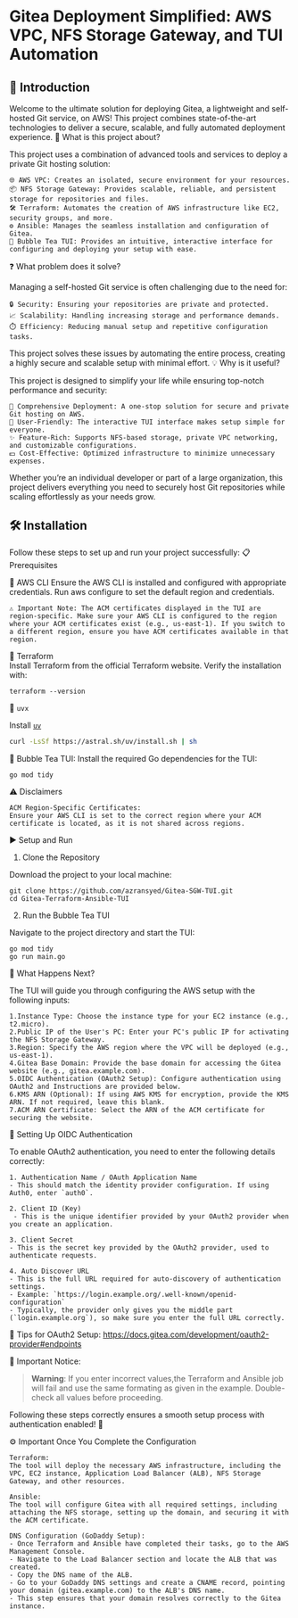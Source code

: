 # Gitea Deployment Simplified: AWS VPC, NFS Storage Gateway, and TUI Automation

## 🌟 Introduction

Welcome to the ultimate solution for deploying Gitea, a lightweight and self-hosted Git service, on AWS! This project combines state-of-the-art technologies to deliver a secure, scalable, and fully automated deployment experience.
🚀 What is this project about?

This project uses a combination of advanced tools and services to deploy a private Git hosting solution:

    🌐 AWS VPC: Creates an isolated, secure environment for your resources.
    📦 NFS Storage Gateway: Provides scalable, reliable, and persistent storage for repositories and files.
    🛠️ Terraform: Automates the creation of AWS infrastructure like EC2, security groups, and more.
    ⚙️ Ansible: Manages the seamless installation and configuration of Gitea.
    🎨 Bubble Tea TUI: Provides an intuitive, interactive interface for configuring and deploying your setup with ease.

❓ What problem does it solve?

Managing a self-hosted Git service is often challenging due to the need for:

    🔒 Security: Ensuring your repositories are private and protected.
    📈 Scalability: Handling increasing storage and performance demands.
    ⏱️ Efficiency: Reducing manual setup and repetitive configuration tasks.

This project solves these issues by automating the entire process, creating a highly secure and scalable setup with minimal effort.
💡 Why is it useful?

This project is designed to simplify your life while ensuring top-notch performance and security:

    🔑 Comprehensive Deployment: A one-stop solution for secure and private Git hosting on AWS.
    🤝 User-Friendly: The interactive TUI interface makes setup simple for everyone.
    ✨ Feature-Rich: Supports NFS-based storage, private VPC networking, and customizable configurations.
    💵 Cost-Effective: Optimized infrastructure to minimize unnecessary expenses.

Whether you’re an individual developer or part of a large organization, this project delivers everything you need to securely host Git repositories while scaling effortlessly as your needs grow.


## 🛠️ Installation

Follow these steps to set up and run your project successfully:
📋 Prerequisites

🔗 AWS CLI
        Ensure the AWS CLI is installed and configured with appropriate credentials.
        Run aws configure to set the default region and credentials.

    ⚠️ Important Note: The ACM certificates displayed in the TUI are region-specific. Make sure your AWS CLI is configured to the region where your ACM certificates exist (e.g., us-east-1). If you switch to a different region, ensure you have ACM certificates available in that region.

🔗 Terraform       
Install Terraform from the official Terraform website.
        Verify the installation with:

    terraform --version

🔗 `uvx`

Install [`uv`](https://github.com/astral-sh/uv)

```sh
curl -LsSf https://astral.sh/uv/install.sh | sh 
```


🔗 Bubble Tea TUI:
Install the required Go dependencies for the TUI:

    go mod tidy  

⚠️ Disclaimers

    ACM Region-Specific Certificates:
    Ensure your AWS CLI is set to the correct region where your ACM certificate is located, as it is not shared across regions.




▶️ Setup and Run
1. Clone the Repository

Download the project to your local machine:
```
git clone https://github.com/azransyed/Gitea-SGW-TUI.git  
cd Gitea-Terraform-Ansible-TUI
```

2. Run the Bubble Tea TUI

Navigate to the project directory and start the TUI:
```
go mod tidy 
go run main.go  
```


🎯 What Happens Next?

The TUI will guide you through configuring the AWS setup with the following inputs:

    1.Instance Type: Choose the instance type for your EC2 instance (e.g., t2.micro).
    2.Public IP of the User's PC: Enter your PC's public IP for activating the NFS Storage Gateway.
    3.Region: Specify the AWS region where the VPC will be deployed (e.g., us-east-1).
    4.Gitea Base Domain: Provide the base domain for accessing the Gitea website (e.g., gitea.example.com).
    5.OIDC Authentication (OAuth2 Setup): Configure authentication using OAuth2 and Instructions are provided below.
    6.KMS ARN (Optional): If using AWS KMS for encryption, provide the KMS ARN. If not required, leave this blank.
    7.ACM ARN Certificate: Select the ARN of the ACM certificate for securing the website.


🔑 Setting Up OIDC Authentication

To enable OAuth2 authentication, you need to enter the following details correctly:
 
    1. Authentication Name / OAuth Application Name
    - This should match the identity provider configuration. If using Auth0, enter `auth0`.
    
    2. Client ID (Key)
     - This is the unique identifier provided by your OAuth2 provider when you create an application.

    3. Client Secret
    - This is the secret key provided by the OAuth2 provider, used to authenticate requests.

    4. Auto Discover URL
    - This is the full URL required for auto-discovery of authentication settings.
    - Example: `https://login.example.org/.well-known/openid-configuration`
    - Typically, the provider only gives you the middle part (`login.example.org`), so make sure you enter the full URL correctly.
    

🔗 Tips for OAuth2 Setup:
https://docs.gitea.com/development/oauth2-provider#endpoints


🚨 Important Notice:


> **Warning**: If you enter incorrect values,the Terraform and Ansible job will fail and use the same formating as given in the example. Double-check all values before proceeding.


Following these steps correctly ensures a smooth setup process with authentication enabled! 🚀
    


⚙️ Important Once You Complete the Configuration

    Terraform:
    The tool will deploy the necessary AWS infrastructure, including the VPC, EC2 instance, Application Load Balancer (ALB), NFS Storage Gateway, and other resources.

    Ansible:
    The tool will configure Gitea with all required settings, including attaching the NFS storage, setting up the domain, and securing it with the ACM certificate.

    DNS Configuration (GoDaddy Setup):
    - Once Terraform and Ansible have completed their tasks, go to the AWS Management Console.
    - Navigate to the Load Balancer section and locate the ALB that was created.
    - Copy the DNS name of the ALB.
    - Go to your GoDaddy DNS settings and create a CNAME record, pointing your domain (gitea.example.com) to the ALB's DNS name.
    - This step ensures that your domain resolves correctly to the Gitea instance.
